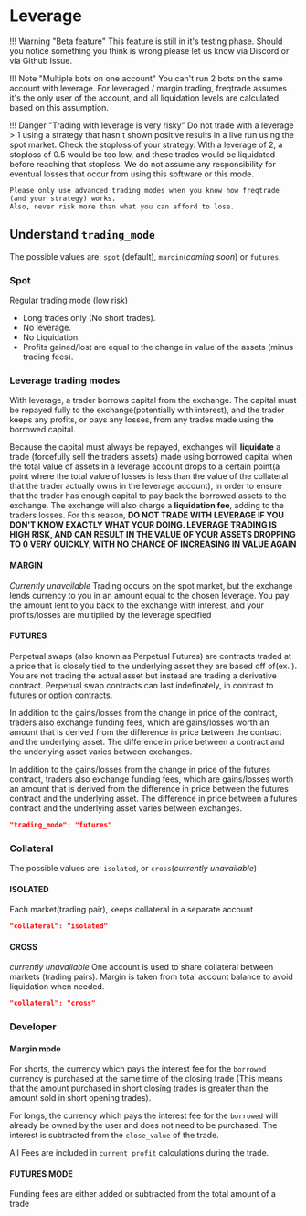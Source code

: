 # Leverage

!!! Warning "Beta feature"
    This feature is still in it's testing phase. Should you notice something you think is wrong please let us know via Discord or via Github Issue.

!!! Note "Multiple bots on one account"
    You can't run 2 bots on the same account with leverage. For leveraged / margin trading, freqtrade assumes it's the only user of the account, and all liquidation levels are calculated based on this assumption.

!!! Danger "Trading with leverage is very risky"
    Do not trade with a leverage > 1 using a strategy that hasn't shown positive results in a live run using the spot market. Check the stoploss of your strategy. With a leverage of 2, a stoploss of 0.5 would be too low, and these trades would be liquidated before reaching that stoploss.
    We do not assume any responsibility for eventual losses that occur from using this software or this mode.

    Please only use advanced trading modes when you know how freqtrade (and your strategy) works.
    Also, never risk more than what you can afford to lose.

## Understand `trading_mode`

The possible values are: `spot` (default), `margin`(*coming soon*) or `futures`.

### Spot

Regular trading mode (low risk)

- Long trades only (No short trades).
- No leverage.
- No Liquidation.
- Profits gained/lost are equal to the change in value of the assets (minus trading fees).

### Leverage trading modes

With leverage, a trader borrows capital from the exchange. The capital must be repayed fully to the exchange(potentially with interest), and the trader keeps any profits, or pays any losses, from any trades made using the borrowed capital.

Because the capital must always be repayed, exchanges will **liquidate** a trade (forcefully sell the traders assets) made using borrowed capital when the total value of assets in a leverage account drops to a certain point(a point where the total value of losses is less than the value of the collateral that the trader actually owns in the leverage account), in order to ensure that the trader has enough capital to pay back the borrowed assets to the exchange. The exchange will also charge a **liquidation fee**, adding to the traders losses. For this reason, **DO NOT TRADE WITH LEVERAGE IF YOU DON'T KNOW EXACTLY WHAT YOUR DOING. LEVERAGE TRADING IS HIGH RISK, AND CAN RESULT IN THE VALUE OF YOUR ASSETS DROPPING TO 0 VERY QUICKLY, WITH NO CHANCE OF INCREASING IN VALUE AGAIN**

#### MARGIN
*Currently unavailable*
    Trading occurs on the spot market, but the exchange lends currency to you in an amount equal to the chosen leverage. You pay the amount lent to you back to the exchange with interest, and your profits/losses are multiplied by the leverage specified
    
#### FUTURES

Perpetual swaps (also known as Perpetual Futures) are contracts traded at a price that is closely tied to the underlying asset they are based off of(ex. ). You are not trading the actual asset but instead are trading a derivative contract. Perpetual swap contracts can last indefinately, in contrast to futures or option contracts.

In addition to the gains/losses from the change in price of the contract, traders also exchange funding fees, which are gains/losses worth an amount that is derived from the difference in price between the contract and the underlying asset. The difference in price between a contract and the underlying asset varies between exchanges.

In addition to the gains/losses from the change in price of the futures contract, traders also exchange funding fees, which are gains/losses worth an amount that is derived from the difference in price between the futures contract and the underlying asset. The difference in price between a futures contract and the underlying asset varies between exchanges.

``` json
"trading_mode": "futures"
```

### Collateral

The possible values are: `isolated`, or `cross`(*currently unavailable*)

#### ISOLATED

Each market(trading pair), keeps collateral in a separate account

``` json
"collateral": "isolated"
```

#### CROSS
*currently unavailable*
One account is used to share collateral between markets (trading pairs). Margin is taken from total account balance to avoid liquidation when needed.

``` json
"collateral": "cross"
```

### Developer

#### Margin mode

For shorts, the currency which pays the interest fee for the `borrowed` currency is purchased at the same time of the closing trade (This means that the amount purchased in short closing trades is greater than the amount sold in short opening trades).

For longs, the currency which pays the interest fee for the `borrowed` will already be owned by the user and does not need to be purchased. The interest is subtracted from the `close_value` of the trade.

All Fees are included in `current_profit` calculations during the trade.

#### FUTURES MODE

Funding fees are either added or subtracted from the total amount of a trade
